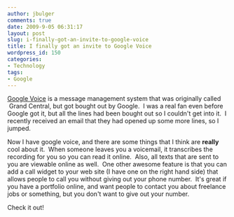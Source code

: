 ```yaml
---
author: jbulger
comments: true
date: 2009-9-05 06:31:17
layout: post
slug: i-finally-got-an-invite-to-google-voice
title: I finally got an invite to Google Voice
wordpress_id: 150
categories:
- Technology
tags:
- Google
---
```


[Google Voice](https://www.google.com/voice) is a message management system that was originally called  Grand Central, but got bought out by Google.  I was a real fan even before Google got it, but all the lines had been bought out so I couldn't get into it.  I recently received an email that they had opened up some more lines, so I jumped.

Now I have google voice, and there are some things that I think are **really** cool about it.  When someone leaves you a voicemail, it transcribes the recording for you so you can read it online.  Also, all texts that are sent to you are viewable online as well.  One other awesome feature is that you can add a call widget to your web site (I have one on the right hand side) that allows people to call you without giving out your phone number.  It's great if you have a portfolio online, and want people to contact you about freelance jobs or something, but you don't want to give out your number.

Check it out!
